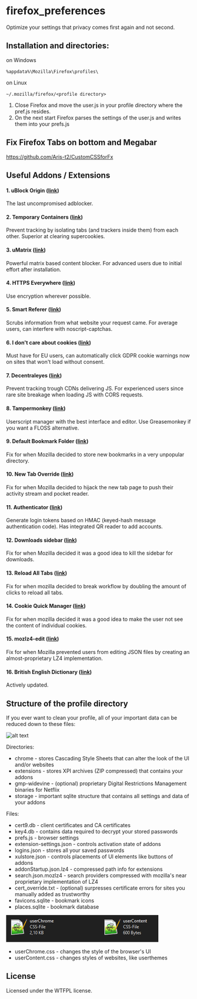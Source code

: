 # firefox_preferences
Optimize your settings that privacy comes first again and not second.

## Installation and directories:
on Windows
```
%appdata%\Mozilla\Firefox\profiles\
```
on Linux
```
~/.mozilla/firefox/<profile directory>
```

1) Close Firefox and move the user.js in your profile directory where the pref.js resides.
2) On the next start Firefox parses the settings of the user.js and writes them into your prefs.js 

## Fix Firefox Tabs on bottom and Megabar

https://github.com/Aris-t2/CustomCSSforFx

## Useful Addons / Extensions

#### 1. uBlock Origin ([link](https://addons.mozilla.org/en-US/firefox/addon/ublock-origin/))
The last uncompromised adblocker.

#### 2. Temporary Containers ([link](https://addons.mozilla.org/en-US/firefox/addon/temporary-containers/))
Prevent tracking by isolating tabs (and trackers inside them) from each other. Superior at clearing supercookies.

#### 3. uMatrix ([link](https://addons.mozilla.org/en-US/firefox/addon/umatrix/))
Powerful matrix based content blocker. For advanced users due to initial effort after installation.

#### 4. HTTPS Everywhere ([link](https://addons.mozilla.org/en-US/firefox/addon/https-everywhere/))
Use encryption wherever possible.

#### 5. Smart Referer ([link](https://addons.mozilla.org/en-US/firefox/addon/smart-referer/))
Scrubs information from what website your request came. For average users, can interfere with noscript-captchas.

#### 6. I don't care about cookies ([link](https://addons.mozilla.org/en-US/firefox/addon/i-dont-care-about-cookies/))
Must have for EU users, can automatically click GDPR cookie warnings now on sites that won't load without consent.

#### 7. Decentraleyes ([link](https://addons.mozilla.org/en-US/firefox/addon/decentraleyes/))
Prevent tracking trough CDNs delivering JS. For experienced users since rare site breakage when loading JS with CORS requests.

#### 8. Tampermonkey ([link](https://addons.mozilla.org/en-US/firefox/addon/tampermonkey/))
Userscript manager with the best interface and editor. Use Greasemonkey if you want a FLOSS alternative.

#### 9. Default Bookmark Folder ([link](https://addons.mozilla.org/en-US/firefox/addon/default-bookmark-folder/))
Fix for when Mozilla decided to store new bookmarks in a very unpopular directory.

#### 10. New Tab Override ([link](https://addons.mozilla.org/en-US/firefox/addon/new-tab-override/))
Fix for when Mozilla decided to hijack the new tab page to push their activity stream and pocket reader.

#### 11. Authenticator ([link](https://addons.mozilla.org/en-US/firefox/addon/auth-helper/))
Generate login tokens based on HMAC (keyed-hash message authentication code). Has integrated QR reader to add accounts.

#### 12. Downloads sidebar ([link](https://addons.mozilla.org/en-US/firefox/addon/downloads-sidebar/))
Fix for when Mozilla decided it was a good idea to kill the sidebar for downloads.

#### 13. Reload All Tabs ([link](https://addons.mozilla.org/en-US/firefox/addon/reload-all-tabs/))
Fix for when mozilla decided to break workflow by doubling the amount of clicks to reload all tabs.

#### 14. Cookie Quick Manager ([link](https://addons.mozilla.org/en-US/firefox/addon/cookie-quick-manager/))
Fix for when mozilla decided it was a good idea to make the user not see the content of individual cookies.

#### 15. mozlz4-edit ([link](https://addons.mozilla.org/en-US/firefox/addon/mozlz4-edit/))
Fix for when Mozilla prevented users from editing JSON files by creating an almost-proprietary LZ4 implementation.

#### 16. British English Dictionary ([link](https://addons.mozilla.org/en-US/firefox/addon/british-english-dictionary-2/))
Actively updated.

## Structure of the profile directory

If you ever want to clean your profile, all of your important data can be reduced down to these files:

![alt text](https://raw.githubusercontent.com/ran-sama/firefox-preferences/master/images/profile_structure_1.png)

Directories:
* chrome - stores Cascading Style Sheets that can alter the look of the UI and/or websites
* extensions - stores XPI archives (ZIP compressed) that contains your addons
* gmp-widevine - (optional) proprietary Digital Restrictions Management binaries for Netflix
* storage - important sqlite structure that contains all settings and data of your addons

Files:
* cert9.db - client certificates and CA certificates
* key4.db - contains data required to decrypt your stored passwords
* prefs.js - browser settings
* extension-settings.json - controls activation state of addons
* logins.json - stores all your saved passwords
* xulstore.json - controls placements of UI elements like buttons of addons
* addonStartup.json.lz4 - compressed path info for extensions
* search.json.mozlz4 - search providers compressed with mozilla's near proprietary implementation of LZ4
* cert_override.txt - (optional) surpresses certificate errors for sites you manually added as trustworthy
* favicons.sqlite - bookmark icons
* places.sqlite - bookmark database

![alt text](https://raw.githubusercontent.com/ran-sama/firefox-preferences/master/images/profile_structure_2.png)

* userChrome.css - changes the style of the browser's UI
* userContent.css - changes styles of websites, like userthemes

## License
Licensed under the WTFPL license.
